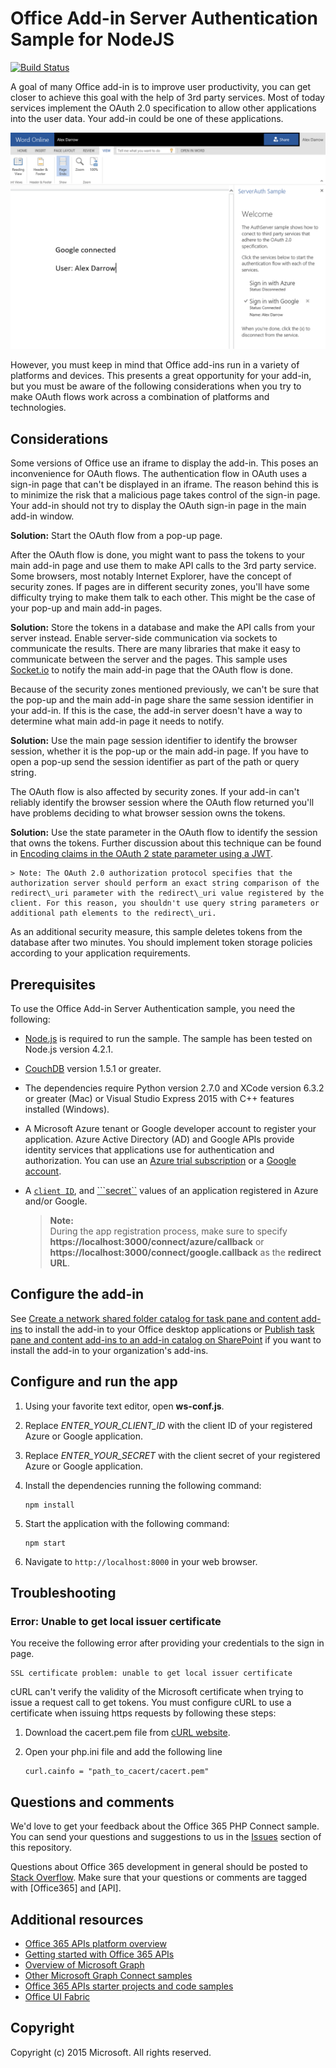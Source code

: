 # Office Add-in Server Authentication Sample for NodeJS

[![Build Status](https://travis-ci.org/OfficeDev/Office-Add-in-NodeJS-ServerAuth.svg?branch=master)](https://travis-ci.org/OfficeDev/Office-Add-in-NodeJS-ServerAuth)

A goal of many Office add-in is to improve user productivity, you can get closer to achieve this goal with the help of 3rd party services. Most of today services implement the OAuth 2.0 specification to allow other applications into the user data. Your add-in could be one of these applications.

![Office Add-in Server Authentication Sample screenshot](/readme-images/Office-Add-in-NodeJS-ServerAuth.png)

[//]: # "> **Note:** Link here to Reeza's article."

However, you must keep in mind that Office add-ins run in a variety of platforms and devices. This presents a great opportunity for your add-in, but you must be aware of the following considerations when you try to make OAuth flows work across a combination of platforms and technologies.

## Considerations

Some versions of Office use an iframe to display the add-in. This poses an inconvenience for OAuth flows. The authentication flow in OAuth uses a sign-in page that can't be displayed in an iframe. The reason behind this is to minimize the risk that a malicious page takes control of the sign-in page. Your add-in should not try to display the OAuth sign-in page in the main add-in window.

**Solution:** Start the OAuth flow from a pop-up page.

After the OAuth flow is done, you might want to pass the tokens to your main add-in page and use them to make API calls to the 3rd party service. 
Some browsers, most notably Internet Explorer, have the concept of security zones. If pages are in different security zones, you'll have some difficulty trying to make them talk to each other. This might be the case of your pop-up and main add-in pages.

**Solution:** Store the tokens in a database and make the API calls from your server instead. Enable server-side communication via sockets to communicate the results. There are many libraries that make it easy to communicate between the server and the pages. This sample uses [Socket.io](http://socket.io) to notify the main add-in page that the OAuth flow is done.

Because of the security zones mentioned previously, we can't be sure that the pop-up and the main add-in page share the same session identifier in your add-in. If this is the case, the add-in server doesn't have a way to determine what main add-in page it needs to notify.

**Solution:** Use the main page session identifier to identify the browser session, whether it is the pop-up or the main add-in page. If you have to open a pop-up send the session identifier as part of the path or query string.

The OAuth flow is also affected by security zones. If your add-in can't reliably identify the browser session where the OAuth flow returned you'll have problems deciding to what browser session owns the tokens.

**Solution:** Use the state parameter in the OAuth flow to identify the session that owns the tokens. Further discussion about this technique can be found in [Encoding claims in the OAuth 2 state parameter using a JWT](https://tools.ietf.org/html/draft-bradley-oauth-jwt-encoded-state-04). 

    > Note: The OAuth 2.0 authorization protocol specifies that the authorization server should perform an exact string comparison of the redirect\_uri parameter with the redirect\_uri value registered by the client. For this reason, you shouldn't use query string parameters or additional path elements to the redirect\_uri. 

As an additional security measure, this sample deletes tokens from the database after two minutes. You should implement token storage policies according to your application requirements.

## Prerequisites

To use the Office Add-in Server Authentication sample, you need the following:

* [Node.js](https://nodejs.org/) is required to run the sample. The sample has been tested on Node.js version 4.2.1.
* [CouchDB](https://couchdb.apache.org) version 1.5.1 or greater.
* The dependencies require Python version 2.7.0 and XCode version 6.3.2 or greater (Mac) or Visual Studio Express 2015 with C++ features installed (Windows).
* A Microsoft Azure tenant or Google developer account to register your application. Azure Active Directory (AD) and Google APIs provide identity services that applications use for authentication and authorization. You can use an [Azure trial subscription](https://account.windowsazure.com/SignUp) or a [Google account](https://console.developers.google.com/).
* A [```client ID```](app/Constants.php#L29), and [```secret``](app/Constants.php#L30) values of an application registered in Azure and/or Google.

     > **Note:** <br />
     During the app registration process, make sure to specify **https://localhost:3000/connect/azure/callback** or **https://localhost:3000/connect/google.callback** as the **redirect URL**.

## Configure the add-in

See [Create a network shared folder catalog for task pane and content add-ins](https://msdn.microsoft.com/library/office/fp123503.aspx) to install the add-in to your Office desktop applications or [Publish task pane and content add-ins to an add-in catalog on SharePoint](https://msdn.microsoft.com/library/office/fp123517.aspx) if you want to install the add-in to your organization's add-ins.

## Configure and run the app

1. Using your favorite text editor, open **ws-conf.js**.
2. Replace *ENTER_YOUR_CLIENT_ID* with the client ID of your registered Azure or Google application.
3. Replace *ENTER_YOUR_SECRET* with the client secret of your registered Azure or Google application.
4. Install the dependencies running the following command:
    ```
    npm install
    ```
5. Start the application with the following command:
    ```
    npm start
    ```
    
6. Navigate to ```http://localhost:8000``` in your web browser.

## Troubleshooting

### Error: Unable to get local issuer certificate

You receive the following error after providing your credentials to the sign in page.
```
SSL certificate problem: unable to get local issuer certificate
```

cURL can't verify the validity of the Microsoft certificate when trying to issue a request call to get tokens. You must configure cURL to use a certificate when issuing https requests by following these steps:  

1. Download the cacert.pem file from [cURL website](http://curl.haxx.se/docs/caextract.html). 
2. Open your php.ini file and add the following line

	```
	curl.cainfo = "path_to_cacert/cacert.pem"
	```

## Questions and comments

We'd love to get your feedback about the Office 365 PHP Connect sample. You can send your questions and suggestions to us in the [Issues](https://github.com/OfficeDev/O365-PHP-Microsoft-Graph-Connect/issues) section of this repository.

Questions about Office 365 development in general should be posted to [Stack Overflow](http://stackoverflow.com/questions/tagged/Office365+API). Make sure that your questions or comments are tagged with [Office365] and [API].
  
## Additional resources

* [Office 365 APIs platform overview](https://msdn.microsoft.com/office/office365/howto/platform-development-overview)
* [Getting started with Office 365 APIs](http://dev.office.com/getting-started/office365apis)
* [Overview of Microsoft Graph](http://graph.microsoft.io/)
* [Other Microsoft Graph Connect samples](https://github.com/officedev?utf8=%E2%9C%93&query=Microsoft-Graph-Connect)
* [Office 365 APIs starter projects and code samples](https://msdn.microsoft.com/office/office365/howto/starter-projects-and-code-samples)
* [Office UI Fabric](https://github.com/OfficeDev/Office-UI-Fabric)

## Copyright
Copyright (c) 2015 Microsoft. All rights reserved.
